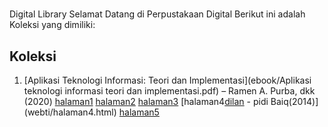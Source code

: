 #             
Digital Library 
Selamat Datang di Perpustakaan Digital 
Berikut ini adalah Koleksi yang dimiliki: 
## Koleksi 
1. [Aplikasi Teknologi Informasi: Teori dan 
Implementasi](ebook/Aplikasi teknologi informasi teori dan 
implementasi.pdf) – Ramen A. Purba, dkk (2020)  [halaman1](webti/halaman1.html) [halaman2](webti/halaman2.html) [halaman3](webti/halaman3.html) [halaman4[dilan](ebook/dilan.pdf) - pidi Baiq(2014)](webti/halaman4.html) [halaman5](webti/halaman5.html)
